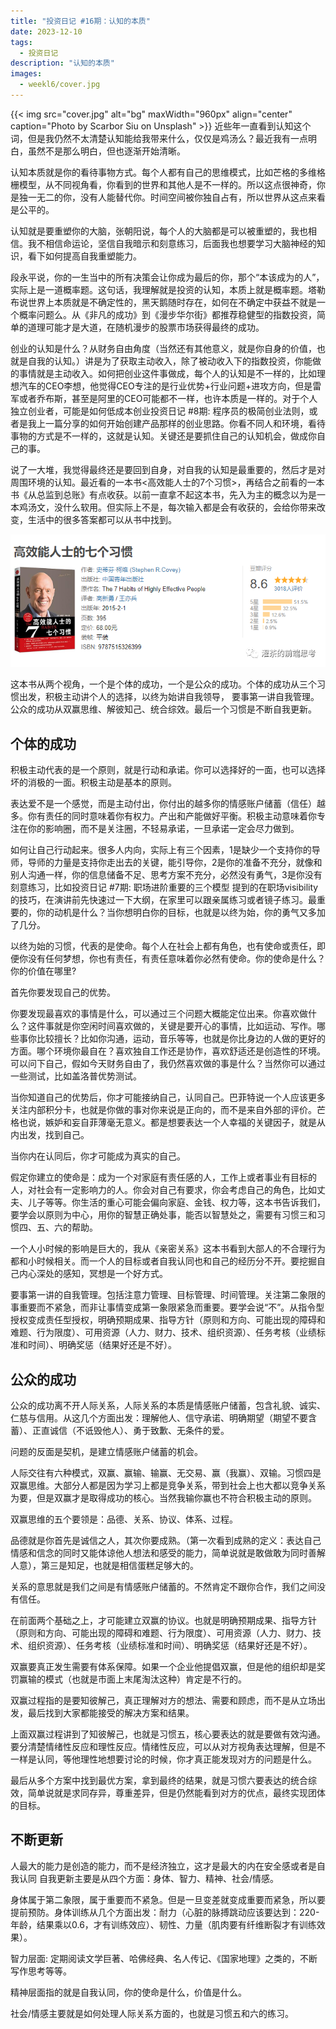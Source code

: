 ```yaml
---
title: "投资日记 #16期：认知的本质"
date: 2023-12-10
tags:
  - 投资日记 
description: "认知的本质"
images:
  - weekl6/cover.jpg
---
```


{{< img src="cover.jpg" alt="bg" maxWidth="960px" align="center" caption="Photo by Scarbor Siu on Unsplash" >}}
近些年一直看到认知这个词，但是我仍然不太清楚认知能给我带来什么，仅仅是鸡汤么？最近我有一点明白，虽然不是那么明白，但也逐渐开始清晰。

认知本质就是你的看待事物方式。每个人都有自己的思维模式，比如芒格的多维格栅模型，从不同视角看，你看到的世界和其他人是不一样的。所以这点很神奇，你是独一无二的你，没有人能替代你。时间空间被你独自占有，所以世界从这点来看是公平的。

认知就是要重塑你的大脑，张朝阳说，每个人的大脑都是可以被重塑的，我也相信。我不相信命运论，坚信自我暗示和刻意练习，后面我也想要学习大脑神经的知识，看下如何提高自我重塑能力。

段永平说，你的一生当中的所有决策会让你成为最后的你，那个“本该成为的人”，实际上是一道概率题。这句话，我理解就是投资的认知，本质上就是概率题。塔勒布说世界上本质就是不确定性的，黑天鹅随时存在，如何在不确定中获益不就是一个概率问题么。从《非凡的成功》到《漫步华尔街》都推荐稳健型的指数投资，简单的道理可能才是大道，在随机漫步的股票市场获得最终的成功。

创业的认知是什么？从财务自由角度（当然还有其他意义，就是你自身的价值，也就是自我的认知。）讲是为了获取主动收入，除了被动收入下的指数投资，你能做的事情就是主动收入。如何把创业这件事做成，每个人的认知是不一样的，比如理想汽车的CEO李想，他觉得CEO专注的是行业优势+行业问题+进攻方向，但是雷军或者乔布斯，甚至是阿里的CEO可能都不一样，也许本质是一样的。对于个人独立创业者，可能是如何低成本创业投资日记 #8期: 程序员的极简创业法则，或者是我上一篇分享的如何开始创建产品那样的创业思路。你看不同人和环境，看待事物的方式是不一样的，这就是认知。关键还是要抓住自己的认知机会，做成你自己的事。

说了一大堆，我觉得最终还是要回到自身，对自我的认知是最重要的，然后才是对周围环境的认知。最近看的一本书<高效能人士的7个习惯>，再结合之前看的一本书《从总监到总账》有点收获。以前一直拿不起这本书，先入为主的概念以为是一本鸡汤文，没什么软用。但实际上不是，每次输入都是会有收获的，会给你带来改变，生活中的很多答案都可以从书中找到。

![](aaa.png)

这本书从两个视角，一个是个体的成功，一个是公众的成功。个体的成功从三个习惯出发，积极主动讲个人的选择，以终为始讲自我领导， 要事第一讲自我管理。公众的成功从双赢思维、解彼知己、统合综效。最后一个习惯是不断自我更新。



## 个体的成功

积极主动代表的是一个原则，就是行动和承诺。你可以选择好的一面，也可以选择坏的消极的一面。积极主动是基本的原则。

表达爱不是一个感觉，而是主动付出，你付出的越多你的情感账户储蓄（信任）越多。你有责任的同时意味着你有权力。产出和产能做好平衡。积极主动意味着你专注在你的影响圈，而不是关注圈，不轻易承诺，一旦承诺一定会尽力做到。

如何让自己行动起来。很多人内向，实际上有三个因素，1是缺少一个支持你的导师，导师的力量是支持你走出去的关键，能引导你，2是你的准备不充分，就像和别人沟通一样，你的信息储备不足、思考方案不充分，必然没有勇气，3是你没有刻意练习，比如投资日记 #7期:  职场进阶重要的三个模型 提到的在职场visibility的技巧，在演讲前先快速过一下大纲，在家里可以跟亲属练习或者镜子练习。最重要的，你的动机是什么？当你想明白你的目标，也就是以终为始，你的勇气又多加了几分。

以终为始的习惯，代表的是使命。每个人在社会上都有角色，也有使命或责任，即便你没有任何梦想，你也有责任，有责任意味着你必然有使命。你的使命是什么？你的价值在哪里?

首先你要发现自己的优势。

你要发现最喜欢的事情是什么，可以通过三个问题大概能定位出来。你喜欢做什么？这件事就是你空闲时间喜欢做的，关键是要开心的事情，比如运动、写作。哪些事你比较擅长？比如你沟通，运动，音乐等等，也就是你比身边的人做的更好的方面。哪个环境你最自在？喜欢独自工作还是协作，喜欢舒适还是创造性的环境。可以问下自己，假如今天财务自由了，我仍然喜欢做的事是什么？当然你可以通过一些测试，比如盖洛普优势测试。

当你知道自己的优势后，你才可能接纳自己，认同自己。巴菲特说一个人应该更多关注内部积分卡，也就是你做的事对你来说是正向的，而不是来自外部的评价。芒格也说，嫉妒和妄自菲薄毫无意义。都是想要表达一个人幸福的关键因子，就是从内出发，找到自己。

当你内在认同后，你才可能成为真实的自己。

假定你建立的使命是：成为一个对家庭有责任感的人，工作上或者事业有目标的人，对社会有一定影响力的人。你会对自己有要求，你会考虑自己的角色，比如丈夫、儿子等等。你生活的重心可能会偏向家庭、金钱、权力等，这本书告诉我们，要学会以原则为中心，用你的智慧正确处事，能否以智慧处之，需要有习惯三和习惯四、五、六的帮助。

一个人小时候的影响是巨大的，我从《亲密关系》这本书看到大部人的不合理行为都和小时候相关。而一个人的目标或者自我认同也和自己的经历分不开。要挖掘自己内心深处的感知，冥想是一个好方式。

要事第一讲的自我管理。包括注意力管理、目标管理、时间管理。关注第二象限的事重要而不紧急，而非让事情变成第一象限紧急而重要。要学会说“不”。从指令型授权变成责任型授权，明确预期成果、指导方针（原则和方向、可能出现的障碍和难题、行为限度）、可用资源（人力、财力、技术、组织资源）、任务考核（业绩标准和时间）、明确奖惩（结果好还是不好）。

## 公众的成功

公众的成功离不开人际关系，人际关系的本质是情感账户储蓄，包含礼貌、诚实、仁慈与信用。从这几个方面出发：理解他人、信守承诺、明确期望（期望不要含蓄）、正直诚信（不诋毁他人）、勇于致歉、无条件的爱。

问题的反面是契机，是建立情感账户储蓄的机会。

人际交往有六种模式，双赢、赢输、输赢、无交易、赢（我赢）、双输。习惯四是双赢思维。大部分人都是因为学习上都是竞争关系，带到社会上也大都以竞争关系为要，但是双赢才是取得成功的核心。当然我输你赢也不符合积极主动的原则。

双赢思维的五个要领是：品德、关系、协议、体系、过程。

品德就是你首先是诚信之人，其次你要成熟。（第一次看到成熟的定义：表达自己情感和信念的同时又能体谅他人想法和感受的能力，简单说就是敢做敢为同时善解人意），第三是知足，也就是相信蛋糕足够大的。

关系的意思就是我们之间是有情感账户储蓄的。不然肯定不跟你合作，我们之间没有信任。

在前面两个基础之上，才可能建立双赢的协议。也就是明确预期成果、指导方针（原则和方向、可能出现的障碍和难题、行为限度）、可用资源（人力、财力、技术、组织资源）、任务考核（业绩标准和时间）、明确奖惩（结果好还是不好）。

双赢要真正发生需要有体系保障。如果一个企业他提倡双赢，但是他的组织却是奖罚赢输的模式（也就是市面上末尾淘汰这种）肯定是不行的。

双赢过程指的是要知彼解己，真正理解对方的想法、需要和顾虑，而不是从立场出发，最后找到大家都能接受的解决方案和结果。

上面双赢过程讲到了知彼解己，也就是习惯五，核心要表达的就是要做有效沟通。要分清楚情绪性反应和理性反应。情绪性反应，可以从对方视角表达理解，但是不一样是认同，等他理性地想要讨论的时候，你才真正能发现对方的问题是什么。

最后从多个方案中找到最优方案，拿到最终的结果，就是习惯六要表达的统合综效，简单说就是求同存异，尊重差异，但是仍然能看到对方的优点，最终实现团体的目标。

## 不断更新

人最大的能力是创造的能力，而不是经济独立，这才是最大的内在安全感或者是自我认同  自我更新主要是从四个方面：身体、智力、精神、社会/情感。

身体属于第二象限，属于重要而不紧急。但是一旦变差就变成重要而紧急，所以要提前预防。身体训练从几个方面出发：耐力（心脏的脉搏跳动应该要达到：220-年龄，结果乘以0.6，才有训练效应）、韧性、力量（肌肉要有纤维断裂才有训练效果）。

智力层面: 定期阅读文学巨著、哈佛经典、名人传记、《国家地理》之类的，不断写作思考等等。

精神层面指的就是自我认同，你的使命是什么，价值是什么。

社会/情感主要就是如何处理人际关系方面的，也就是习惯五和六的练习。

